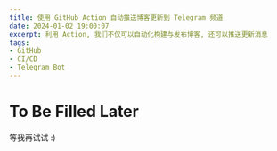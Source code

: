 ```yaml
---
title: 使用 GitHub Action 自动推送博客更新到 Telegram 频道
date: 2024-01-02 19:00:07
excerpt: 利用 Action, 我们不仅可以自动化构建与发布博客, 还可以推送更新消息
tags:
- GitHub
- CI/CD
- Telegram Bot
---
```


# To Be Filled Later

等我再试试 :)

